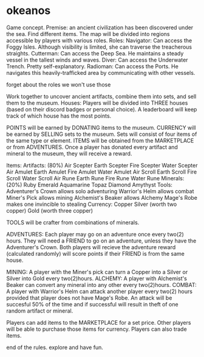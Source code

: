 # okeanos
Game concept.
Premise: an ancient civilization has been discovered under the sea. Find different items.
The map will be divided into regions accessible by players with various roles. 
Roles:
  Navigator: Can access the Foggy Isles. Although visibility is limited, she can traverse the treacherous straights.
  Cutterman: Can access the Deep Sea. He maintains a steady vessel in the tallest winds and waves. 
  Diver: Can access the Underwater Trench. Pretty self-explanatory.
  Radioman: Can access the Ports. He navigates this heavily-trafficked area by communicating with other vessels.

forget about the roles we won't use those



 Work together to uncover ancient artifacts, combine them into sets, and sell them to the museum. 
Houses: Players will be divided into THREE houses (based on their discord badges or personal choice). A leaderboard will keep track of which house has the most points.

POINTS will be earned by DONATING items to the museum. CURRENCY will be earned by SELLING sets to the museum. Sets will consist of four items of the same type or element. ITEMS will be obtained from the MARKETPLACE or from ADVENTURES. Once a player has donated every artifact and mineral to the museum, they will receive a reward. 

Items: 
  Artifacts:     (80%)
     Air Scepter
     Earth Scepter
     Fire Scepter
     Water Scepter
     Air Amulet
     Earth Amulet
     Fire Amulet
     Water Amulet
     Air Scroll
     Earth Scroll
     Fire Scroll
     Water Scroll
     Air Rune
     Earth Rune
     Fire Rune
     Water Rune
  Minerals:    (20%)
      Ruby
      Emerald
      Aquamarine
      Topaz
      Diamond
      Amythyst
  Tools:
      Adventurer's Crown allows solo adventuring
      Warrior's Helm  allows combat
      Miner's Pick allows mining
      Alchemist's Beaker allows Alchemy
      Mage's Robe makes one invincible to stealing
  Currency:
      Copper
      Silver (worth two copper)
      Gold (worth three copper)
     
TOOLS will be crafter from combinations of minerals. 

ADVENTURES: Each player may go on an adventure once every two(2) hours. They will need a FRIEND to go on an adventure, unless they have the Adventurer's Crown. Both players will recieve the adventure reward (calculated randomly) will score points if their FRIEND is from the same house.

MINING: A player with the Miner's pick can turn a Copper into a Silver or Silver into Gold every two(2)hours. 
ALCHEMY: A player with Alchemist's Beaker can convert any mineral into any other every two(2)hours. 
COMBAT: A player with Warrior's Helm can attack another player every two(2) hours provided that player does not have Mage's Robe. An attack will be succesful 50% of the time and if successful will result in theft of one random artifact or mineral. 

Players can add items to the MARKETPLACE for a set price. Other players will be able to purchase those items for currency. Players can also trade items. 

end of the rules. explore and have fun. 

  
  
